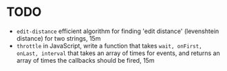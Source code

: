 # TODO
- `edit-distance` efficient algorithm for finding 'edit distance' (levenshtein distance) for two strings, 15m
- `throttle` in JavaScript, write a function that takes `wait, onFirst, onLast, interval` that takes an array of times for events, and returns an array of times the callbacks should be fired, 15m